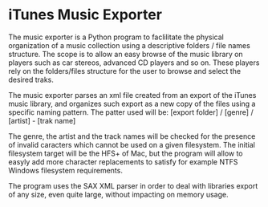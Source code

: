 # iTunes Music Exporter

The music exporter is a Python program to faclilitate the physical
organization of a music collection using a descriptive folders / file names
structure.
The scope is to allow an easy browse of the music library on players such as car
stereos, advanced CD players and so on. These players rely on the folders/files
structure for the user to browse and select the desired traks.

The music exporter parses an xml file created from an export of the iTunes music
library, and organizes such export as a new copy of the files using a specific
naming pattern.
The patter used will be: [export folder] / [genre] / [artist] - [trak name]

The genre, the artist and the track names will be checked for the presence of
invalid caracters which cannot be used on a given filesystem. The initial
filesystem target will be the HFS+ of Mac, but the program will allow to
easyly add more character replacements to satisfy for example NTFS Windows
filesystem requirements.

The program uses the SAX XML parser in order to deal with libraries export of
any size, even quite large, without impacting on memory usage.

